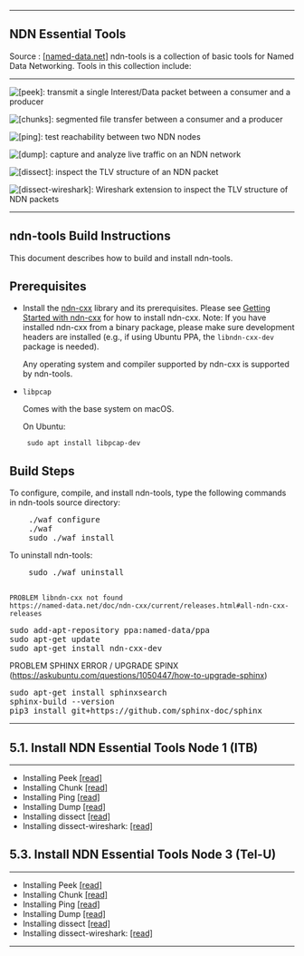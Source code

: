 ***
## NDN Essential Tools 
Source : [[named-data.net]](https://named-data.net/codebase/platform/) ndn-tools is a collection of basic tools for Named Data Networking. Tools in this collection include:
***
  
    
![[peek]](https://github.com/named-data/ndn-tools/blob/master/tools/peek): transmit a single Interest/Data packet between a consumer and a producer

![[chunks]](https://github.com/named-data/ndn-tools/blob/master/tools/chunks): segmented file transfer between a consumer and a producer

![[ping]](https://github.com/named-data/ndn-tools/blob/master/tools/ping): test reachability between two NDN nodes

![[dump]](https://github.com/named-data/ndn-tools/blob/master/tools/dump): capture and analyze live traffic on an NDN network

![[dissect]](https://github.com/named-data/ndn-tools/blob/master/tools/dissect): inspect the TLV structure of an NDN packet

![[dissect-wireshark]](https://github.com/named-data/ndn-tools/blob/master/tools/dissect-wireshark): Wireshark extension to inspect the TLV structure of NDN packets
***

 ## ndn-tools Build Instructions

This document describes how to build and install ndn-tools.

## Prerequisites

-  Install the [ndn-cxx](https://named-data.net/doc/ndn-cxx/current/) library and its prerequisites.
   Please see [Getting Started with ndn-cxx](https://named-data.net/doc/ndn-cxx/current/INSTALL.html)
   for how to install ndn-cxx.
   Note: If you have installed ndn-cxx from a binary package, please make sure development headers
   are installed (e.g., if using Ubuntu PPA, the `libndn-cxx-dev` package is needed).

   Any operating system and compiler supported by ndn-cxx is supported by ndn-tools.

-  `libpcap`

    Comes with the base system on macOS.

    On Ubuntu:

        sudo apt install libpcap-dev
 
## Build Steps

To configure, compile, and install ndn-tools, type the following commands
in ndn-tools source directory:
<pre>
    ./waf configure
    ./waf
    sudo ./waf install
</pre>

To uninstall ndn-tools:
<pre>
    sudo ./waf uninstall
 </pre>   
    
    PROBLEM libndn-cxx not found 
    https://named-data.net/doc/ndn-cxx/current/releases.html#all-ndn-cxx-releases

<pre>
sudo add-apt-repository ppa:named-data/ppa
sudo apt-get update
sudo apt-get install ndn-cxx-dev
</pre>

PROBLEM SPHINX ERROR / UPGRADE SPINX (https://askubuntu.com/questions/1050447/how-to-upgrade-sphinx)
<pre>
sudo apt-get install sphinxsearch
sphinx-build --version
pip3 install git+https://github.com/sphinx-doc/sphinx
</pre>
    
    
*** 
 
 
 
 
## 5.1. Install NDN Essential Tools Node 1 (ITB) 
   ***
   


   - Installing Peek [[read]](https://github.com/syaifulahdan/Mini-NDN-Work/blob/main/Assignment%202:NDNrg-Topology/install-nodeNDN-Node-1.md)
   - Installing Chunk [[read]](https://github.com/syaifulahdan/Mini-NDN-Work/blob/main/Assignment%202:NDNrg-Topology/install-nodeNDN-Node-1.md)
   - Installing Ping [[read]](https://github.com/syaifulahdan/Mini-NDN-Work/blob/main/Assignment%202:NDNrg-Topology/install-nodeNDN-Node-1.md)
   - Installing Dump [[read]](https://github.com/syaifulahdan/Mini-NDN-Work/blob/main/Assignment%202:NDNrg-Topology/install-nodeNDN-Node-1.md)
   - Installing dissect [[read]](https://github.com/syaifulahdan/Mini-NDN-Work/blob/main/Assignment%202:NDNrg-Topology/install-nodeNDN-Node-1.md)
   - Installing dissect-wireshark: [[read]](https://github.com/syaifulahdan/Mini-NDN-Work/blob/main/Assignment%202:NDNrg-Topology/install-nodeNDN-Node-1.md)

## 5.3. Install NDN Essential Tools Node 3 (Tel-U) 
   ***
   - Installing Peek [[read]](https://github.com/syaifulahdan/Mini-NDN-Work/blob/main/Assignment%202:NDNrg-Topology/install-nodeNDN-Node-1.md)
   - Installing Chunk [[read]](https://github.com/syaifulahdan/Mini-NDN-Work/blob/main/Assignment%202:NDNrg-Topology/install-nodeNDN-Node-1.md)
   - Installing Ping [[read]](https://github.com/syaifulahdan/Mini-NDN-Work/blob/main/Assignment%202:NDNrg-Topology/install-nodeNDN-Node-1.md)
   - Installing Dump [[read]](https://github.com/syaifulahdan/Mini-NDN-Work/blob/main/Assignment%202:NDNrg-Topology/install-nodeNDN-Node-1.md)
   - Installing dissect [[read]](https://github.com/syaifulahdan/Mini-NDN-Work/blob/main/Assignment%202:NDNrg-Topology/install-nodeNDN-Node-1.md)
   - Installing dissect-wireshark: [[read]](https://github.com/syaifulahdan/Mini-NDN-Work/blob/main/Assignment%202:NDNrg-Topology/install-nodeNDN-Node-1.md)


    
*** 

